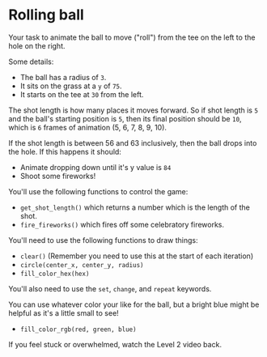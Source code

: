 # Rolling ball

Your task to animate the ball to move ("roll") from the tee on the left to the hole on the right.

Some details:

- The ball has a radius of `3`.
- It sits on the grass at a `y` of `75`.
- It starts on the tee at `30` from the left.

The shot length is how many places it moves forward. So if shot length is `5` and the ball's starting position is `5`, then its final position should be `10`, which is `6` frames of animation (5, 6, 7, 8, 9, 10).

If the shot length is between 56 and 63 inclusively, then the ball drops into the hole. If this happens it should:

- Animate dropping down until it's y value is `84`
- Shoot some fireworks!

You'll use the following functions to control the game:

- `get_shot_length()` which returns a number which is the length of the shot.
- `fire_fireworks()` which fires off some celebratory fireworks.

You'll need to use the following functions to draw things:

- `clear()` (Remember you need to use this at the start of each iteration)
- `circle(center_x, center_y, radius)`
- `fill_color_hex(hex)`

You'll also need to use the `set`, `change`, and `repeat` keywords.

You can use whatever color your like for the ball, but a bright blue might be helpful as it's a little small to see!

- `fill_color_rgb(red, green, blue)`

If you feel stuck or overwhelmed, watch the Level 2 video back.
